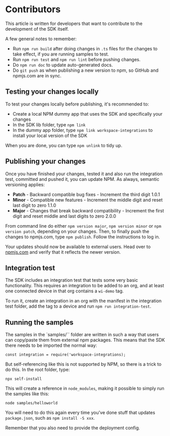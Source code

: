 # Contributors

This article is written for developers that want to contribute to the development of the SDK itself.

A few general notes to remember:

* Run `npm run build` after doing changes in `.ts` files for the changes to take effect, if you are running samples to test.
* Run `npm run test` and `npm run lint` before pushing changes.
* Do `npm run doc` to update auto-generated docs.
* Do `git push` as when publishing a new version to npm, so GitHub and npmjs.com are in sync.

## Testing your changes locally

To test your changes locally before publishing, it's recommended to:

* Create a local NPM dummy app that uses the SDK and specifically your changes
* In the SDK lib folder, type `npm link`
* In the dummy app folder, type `npm link workspace-integrations` to install your local version of the SDK

When you are done, you can type `npm unlink` to tidy up.

## Publishing your changes

Once you have finished your changes, tested it and also run the integration test, committed and pushed it, you can update NPM. As always, semantic versioning applies:

* **Patch** - Backward compatible bug fixes	-	Increment the third digit	1.0.1
* **Minor** - Compatible new features -	Increment the middle digit and reset last digit to zero	1.1.0
* **Major** - Changes that break backward compatibility	- Increment the first digit and reset middle and last digits to zero	2.0.0

From command line do either `npm version major`, `npm version minor` or `npm version patch`, depending on your changes. Then, to finally push the changes to npmjs.com, type `npm publish`. Follow the instructions to log in.

Your updates should now be available to external users. Head over to [npmjs.com](https://www.npmjs.com/package/workspace-integrations) and verify that it reflects the newer version.

## Integration test

The SDK includes an integration test that tests some very basic functionality. This requires an integration to be added to an org,
and at least one connected device in that org contains a `wi-demo` tag.

To run it, create an integration in an org with the manifest in the integration test folder, add the tag to a device and run
`npm run integration-test`.

## Running the samples

The samples in the `samples/`` folder are written in such a way that users can copy/paste them from external npm packages.
This means that the SDK there needs to be imported the normal way:

```
const integration = require('workspace-integrations);
```

But self-referencing like this is not supported by NPM, so there is a trick to do this. In the root folder, type:

```
npx self-install
```

This will create a reference in `node_modules`, making it possible to simply run the samples like this:

```
node samples/helloworld
```

You will need to do this again every time you've done stuff that updates `package.json`, such as `npm install -S xxx`.

Remember that you also need to provide the deployment config.

